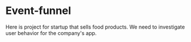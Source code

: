 # Event-funnel
Here is project for startup that sells food products. We need to investigate user behavior for the company's app.
